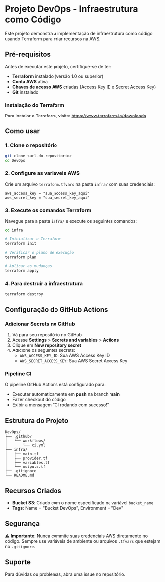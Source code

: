 # Projeto DevOps - Infraestrutura como Código

Este projeto demonstra a implementação de infraestrutura como código usando Terraform para criar recursos na AWS.

## Pré-requisitos

Antes de executar este projeto, certifique-se de ter:

- **Terraform** instalado (versão 1.0 ou superior)
- **Conta AWS** ativa
- **Chaves de acesso AWS** criadas (Access Key ID e Secret Access Key)
- **Git** instalado

### Instalação do Terraform

Para instalar o Terraform, visite: https://www.terraform.io/downloads

## Como usar

### 1. Clone o repositório

```bash
git clone <url-do-repositorio>
cd DevOps
```

### 2. Configure as variáveis AWS

Crie um arquivo `terraform.tfvars` na pasta `infra/` com suas credenciais:

```hcl
aws_access_key = "sua_access_key_aqui"
aws_secret_key = "sua_secret_key_aqui"
```

### 3. Execute os comandos Terraform

Navegue para a pasta `infra/` e execute os seguintes comandos:

```bash
cd infra

# Inicializar o Terraform
terraform init

# Verificar o plano de execução
terraform plan

# Aplicar as mudanças
terraform apply
```

### 4. Para destruir a infraestrutura

```bash
terraform destroy
```

## Configuração do GitHub Actions

### Adicionar Secrets no GitHub

1. Vá para seu repositório no GitHub
2. Acesse **Settings** > **Secrets and variables** > **Actions**
3. Clique em **New repository secret**
4. Adicione os seguintes secrets:
   - `AWS_ACCESS_KEY_ID`: Sua AWS Access Key ID
   - `AWS_SECRET_ACCESS_KEY`: Sua AWS Secret Access Key

### Pipeline CI

O pipeline GitHub Actions está configurado para:
- Executar automaticamente em **push** na branch **main**
- Fazer checkout do código
- Exibir a mensagem "CI rodando com sucesso!"

## Estrutura do Projeto

```
DevOps/
├── .github/
│   └── workflows/
│       └── ci.yml
├── infra/
│   ├── main.tf
│   ├── provider.tf
│   ├── variables.tf
│   └── outputs.tf
├── .gitignore
└── README.md
```

## Recursos Criados

- **Bucket S3**: Criado com o nome especificado na variável `bucket_name`
- **Tags**: Name = "Bucket DevOps", Environment = "Dev"

## Segurança

⚠️ **Importante**: Nunca commite suas credenciais AWS diretamente no código. Sempre use variáveis de ambiente ou arquivos `.tfvars` que estejam no `.gitignore`.

## Suporte

Para dúvidas ou problemas, abra uma issue no repositório. 